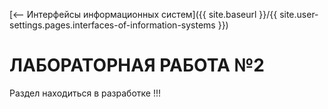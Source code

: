 [⟵ Интерфейсы информационных систем]({{ site.baseurl }}/{{ site.user-settings.pages.interfaces-of-information-systems }})

# ЛАБОРАТОРНАЯ РАБОТА №2

Раздел находиться в разработке !!!
